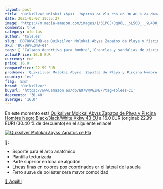 ```yaml
---
layout: post
title: 'Quiksilver Molokai Abyss  Zapatos de Pla con un 30.40 % de descuento'
date: 2021-05-07 19:35:27
image: 'https://m.media-amazon.com/images/I/31POJ+0qO6L._SL500_._SL400_.jpg'
comments: true
category: ofertas
author: 'tole.es'
slug: 'B078WVGZMB-es Quiksilver Molokai Abyss Zapatos de Playa y Piscina Hombre...'
sku: 'B078WVGZMB-es'
tags: [ 'Calzado deportivo para hombre','Chanclas y sandalias de piscina para hombre','Zapatillas y calzado deportivo para hombre','Zapatos','Zapatos para hombre','Zapatos y complementos','quiksilver','zapatos', ]
actualPrice: 16.0 EUR
currency: EUR
price: 16.0
comparePrice: 22.99 EUR
prodname: 'Quiksilver Molokai Abyss  Zapatos de Playa y Piscina Hombre  Negro  Black/Black/White Xkkw   43 EU'
country: 'es'
flag: '🇪🇸'
brand: 'Quiksilver'
buyurl: 'https://www.amazon.es/dp/B078WVGZMB/?tag=tolees-21'
descuento: '30.40'
average: '16.0'
---
```


En este momento está [Quiksilver Molokai Abyss  Zapatos de Playa y Piscina Hombre  Negro  Black/Black/White Xkkw   43 EU](https://www.amazon.es/dp/B078WVGZMB/?tag=tolees-21) a 16.0 EUR (original: 22.99 EUR) (30.40 %  de descuento) en el siguiente enlace!

[![Quiksilver Molokai Abyss  Zapatos de Pla](https://m.media-amazon.com/images/I/31POJ+0qO6L._SL500_._SL400_.jpg)](https://www.amazon.es/dp/B078WVGZMB/?tag=tolees-21)

🔎:

- Soporte para el arco anatómico
- Plantilla texturizada
- Parte superior en lona de algodón
- Líneas finas en colores pop coordinados en el lateral de la suela
- Forro suave de poliéster para mayor comodidad

[🛒 Aquí!!!](https://www.amazon.es/dp/B078WVGZMB/?tag=tolees-21)

